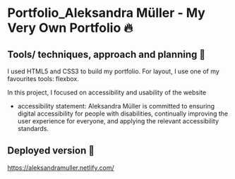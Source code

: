 # Portfolio_Aleksandra Müller - My Very Own Portfolio 🔥

## Tools/ techniques, approach and planning 🔨

I used HTML5 and CSS3 to build my portfolio. For layout, I use one of my favourites tools: flexbox.

In this project, I focused on accessibility and usability of the website

- accessibility statement:
  Aleksandra Müller is committed to ensuring digital accessibility for people with disabilities, continually improving the user experience for everyone, and applying the relevant accessibility standards.

## Deployed version 🚀

https://aleksandramuller.netlify.com/
